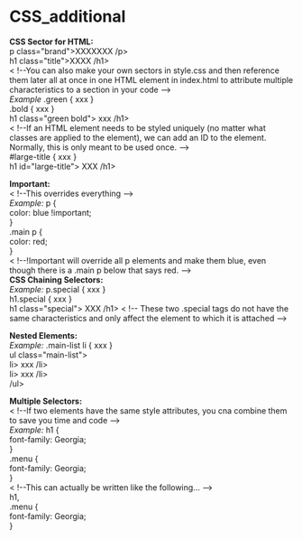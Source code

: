 # CSS_additional
<p>
  <strong>CSS Sector for HTML:</strong><br>
p class="brand">XXXXXXX /p><br>
   h1 class="title">XXXX /h1><br>
    < !--You can also make your own sectors in style.css and then reference them later all at once in one HTML element in index.html to attribute multiple characteristics to a section in your code --><br>
    <i>Example</i> .green { xxx }<br>
                    .bold { xxx }<br>
                    h1 class="green bold"> xxx /h1><br>
                    < !--If an HTML element needs to be styled uniquely (no matter what classes are applied to the element), we can add an ID to the element. Normally, this is only meant to be used once. --><br>
                      #large-title { xxx }<br>
                      h1 id="large-title"> XXX /h1><br>
                      <p>
                        <strong>Important:</strong><br>
                        < !--This overrides everything --><br>
                          <i>Example:</i> p {<br>
                          color: blue !important;<br>
                          }<br>
                          .main p {<br>
                          color: red;<br>
                          }<br>
                          < !--!Important will override all p elements and make them blue, even though there is a .main p below that says red. --><br>
                        <strong>CSS Chaining Selectors:</strong><br>
                        <i>Example:</i> p.special { xxx }<br>
                        h1.special { xxx }<br>
                        h1 class="special"> XXX /h1>
                        < !-- These two .special tags do not have the same characteristics and only affect the element to which it is attached --><br>
                          <p>
                            <strong>Nested Elements:</strong><br>
                            <i>Example:</i> .main-list li { xxx }<br>
                            ul class="main-list"><br>
                            li> xxx /li><br>
                            li> xxx /li><br>
                            /ul><br>
                          <p>
                            <strong>Multiple Selectors:</strong><br>
                            < !--If two elements have the same style attributes, you cna combine them to save you time and code --><br>
                              <i>Example:</i> h1 {<br>
                              font-family: Georgia;<br>
                              }<br>
                              .menu {<br>
                              font-family: Georgia;<br>
                              }<br>
                              < !--This can actually be written like the following... --><br>
                                h1,<br>
                                .menu {<br>
                                font-family: Georgia;<br>
                                }<br>
                                
  
                                                      
                        
                      
                     
                
                    
                
            
